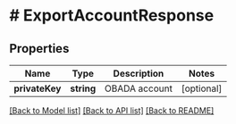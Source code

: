 # # ExportAccountResponse

## Properties

Name | Type | Description | Notes
------------ | ------------- | ------------- | -------------
**privateKey** | **string** | OBADA account | [optional]

[[Back to Model list]](../../README.md#models) [[Back to API list]](../../README.md#endpoints) [[Back to README]](../../README.md)
